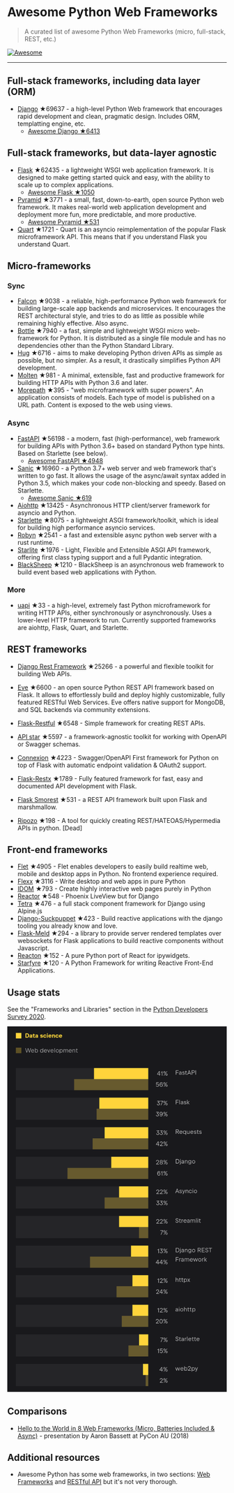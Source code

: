 # Awesome Python Web Frameworks


> A curated list of awesome Python Web Frameworks (micro, full-stack, REST, etc.)


[![Awesome](https://awesome.re/badge.svg)](https://awesome.re)

---

## Full-stack frameworks, including data layer (ORM)


- [Django](https://github.com/django/django) ★69637 - a high-level Python Web framework that encourages rapid development and clean, pragmatic design. Includes ORM, templatting engine, etc.
  - [Awesome Django ★6413](https://github.com/wsvincent/awesome-django)


## Full-stack frameworks, but data-layer agnostic

- [Flask](https://github.com/pallets/flask) ★62435 - a lightweight WSGI web application framework. It is designed to make getting started quick and easy, with the ability to scale up to complex applications.
  - [Awesome Flask ★1050](https://github.com/mjhea0/awesome-flask)
- [Pyramid](https://github.com/Pylons/pyramid) ★3771 - a small, fast, down-to-earth, open source Python web framework. It makes real-world web application development and deployment more fun, more predictable, and more productive.
  - [Awesome Pyramid ★531](https://github.com/uralbash/awesome-pyramid)
- [Quart](https://github.com/pallets/quart) ★1721 - Quart is an asyncio reimplementation of the popular Flask microframework API. This means that if you understand Flask you understand Quart.


## Micro-frameworks

### Sync

- [Falcon](https://github.com/falconry/falcon) ★9038 - a reliable, high-performance Python web framework for building large-scale app backends and microservices. It encourages the REST architectural style, and tries to do as little as possible while remaining highly effective. Also async.
- [Bottle](https://github.com/bottlepy/bottle) ★7940 - a fast, simple and lightweight WSGI micro web-framework for Python. It is distributed as a single file module and has no dependencies other than the Python Standard Library.
- [Hug](https://github.com/hugapi/hug) ★6716 - aims to make developing Python driven APIs as simple as possible, but no simpler. As a result, it drastically simplifies Python API development.
- [Molten](https://github.com/Bogdanp/molten) ★981 - A minimal, extensible, fast and productive framework for building HTTP APIs with Python 3.6 and later.
- [Morepath](https://github.com/morepath/morepath) ★395 - "web microframework with super powers". An application consists of models. Each type of model is published on a URL path. Content is exposed to the web using views.


### Async

- [FastAPI](https://github.com/tiangolo/fastapi) ★56198 - a modern, fast (high-performance), web framework for building APIs with Python 3.6+ based on standard Python type hints. Based on Starlette (see below).
  - [Awesome FastAPI ★4948](https://github.com/mjhea0/awesome-fastapi)
- [Sanic](https://github.com/sanic-org/sanic) ★16960 - a Python 3.7+ web server and web framework that's written to go fast. It allows the usage of the async/await syntax added in Python 3.5, which makes your code non-blocking and speedy. Based on Starlette.
  - [Awesome Sanic ★619](https://github.com/mekicha/awesome-sanic)
- [Aiohttp](https://github.com/aio-libs/aiohttp) ★13425 - Asynchronous HTTP client/server framework for asyncio and Python.
- [Starlette](https://github.com/encode/starlette) ★8075 - a lightweight ASGI framework/toolkit, which is ideal for building high performance asyncio services.
- [Robyn](https://github.com/sansyrox/robyn) ★2541 - a fast and extensible async python web server with a rust runtime.
- [Starlite](https://github.com/starlite-api/starlite) ★1976 -  Light, Flexible and Extensible ASGI API framework,  offering first class typing support and a full Pydantic integration.
- [BlackSheep](https://github.com/Neoteroi/BlackSheep) ★1210 - BlackSheep is an asynchronous web framework to build event based web applications with Python.

### More
- [uapi](https://github.com/Tinche/uapi) ★33 - a high-level, extremely fast Python microframework for writing HTTP APIs, either synchronously or asynchronously. Uses a lower-level HTTP framework to run. Currently supported frameworks are aiohttp, Flask, Quart, and Starlette.


## REST frameworks

- [Django Rest Framework](https://github.com/encode/django-rest-framework) ★25266 - a powerful and flexible toolkit for building Web APIs.
- [Eve](https://github.com/pyeve/eve) ★6600 - an open source Python REST API framework based on Flask. It allows to effortlessly build and deploy highly customizable, fully featured RESTful Web Services. Eve offers native support for MongoDB, and SQL backends via community extensions.
- [Flask-Restful](https://github.com/flask-restful/flask-restful) ★6548 - Simple framework for creating REST APIs.
- [API star](https://github.com/encode/apistar) ★5597 - a framework-agnostic toolkit for working with OpenAPI or Swagger schemas.
- [Connexion](https://github.com/zalando/connexion) ★4223 - Swagger/OpenAPI First framework for Python on top of Flask with automatic endpoint validation & OAuth2 support.
- [Flask-Restx](https://github.com/python-restx/flask-restx) ★1789 - Fully featured framework for fast, easy and documented API development with Flask.
- [Flask Smorest](https://github.com/marshmallow-code/flask-smorest) ★531 - a REST API framework built upon Flask and marshmallow.

- [Ripozo](https://github.com/vertical-knowledge/ripozo) ★198 -  A tool for quickly creating REST/HATEOAS/Hypermedia APIs in python. [Dead]


## Front-end frameworks

- [Flet](https://github.com/flet-dev/flet) ★4905 - Flet enables developers to easily build realtime web, mobile and desktop apps in Python. No frontend experience required.
- [Flexx](https://github.com/flexxui/flexx) ★3116 -  Write desktop and web apps in pure Python
- [IDOM](https://github.com/idom-team/idom) ★793 - Create highly interactive web pages purely in Python
- [Reactor](https://github.com/edelvalle/reactor) ★548 -  Phoenix LiveView but for Django
- [Tetra](https://github.com/samwillis/tetra) ★476 - a full stack component framework for Django using Alpine.js
- [Django-Suckpuppet](https://github.com/jonathan-s/django-sockpuppet) ★423 - Build reactive applications with the django tooling you already know and love.
- [Flask-Meld](https://github.com/mikeabrahamsen/Flask-Meld) ★294 - a library to provide server rendered templates over websockets for Flask applications to build reactive components without Javascript.
- [Reacton](https://github.com/widgetti/reacton) ★152 - A pure Python port of React for ipywidgets.
- [Starfyre](https://github.com/sansyrox/starfyre) ★120 - A Python Framework for writing Reactive Front-End Applications.


## Usage stats

See the "Frameworks and Libraries" section in the [Python Developers Survey 2020](https://www.jetbrains.com/lp/python-developers-survey-2020/).


![Stats](https://raw.githubusercontent.com/sfermigier/awesome-python-web-frameworks/main/python-web-frameworks-usage.png)


## Comparisons

- [Hello to the World in 8 Web Frameworks (Micro, Batteries Included & Async)](https://noti.st/aaronbassett/lK9Ah7/hello-to-the-world-in-8-web-frameworks-micro-batteries-included-async) - presentation by Aaron Bassett at PyCon AU (2018)


## Additional resources

- Awesome Python has some web frameworks, in two sections: [Web Frameworks](https://github.com/vinta/awesome-python#web-frameworks) and [RESTful API](https://github.com/vinta/awesome-python#restful-api) but it's not very thorough.
